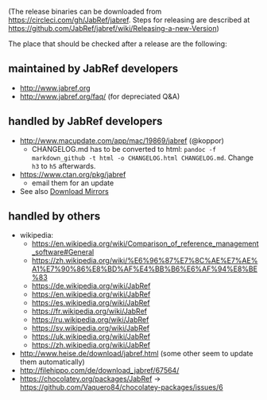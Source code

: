 (The release binaries can be downloaded from https://circleci.com/gh/JabRef/jabref. Steps for releasing are described at https://github.com/JabRef/jabref/wiki/Releasing-a-new-Version)

The place that should be checked after a release are the following:

## maintained by JabRef developers
- http://www.jabref.org
- http://www.jabref.org/faq/ (for depreciated Q&A)

## handled by JabRef developers
- http://www.macupdate.com/app/mac/19869/jabref (@koppor)
  - CHANGELOG.md has to be converted to html: `pandoc -f markdown_github -t html -o CHANGELOG.html CHANGELOG.md`. Change `h3` to `h5` afterwards.  
- https://www.ctan.org/pkg/jabref
  - email them for an update
- See also [Download Mirrors](../Download-Mirrors)

## handled by others
- wikipedia:
     - https://en.wikipedia.org/wiki/Comparison_of_reference_management_software#General
     - https://zh.wikipedia.org/wiki/%E6%96%87%E7%8C%AE%E7%AE%A1%E7%90%86%E8%BD%AF%E4%BB%B6%E6%AF%94%E8%BE%83
     - https://de.wikipedia.org/wiki/JabRef
     - https://en.wikipedia.org/wiki/JabRef
     - https://es.wikipedia.org/wiki/JabRef
     - https://fr.wikipedia.org/wiki/JabRef
     - https://ru.wikipedia.org/wiki/JabRef
     - https://sv.wikipedia.org/wiki/JabRef
     - https://uk.wikipedia.org/wiki/JabRef
     - https://zh.wikipedia.org/wiki/JabRef
- http://www.heise.de/download/jabref.html (some other seem to update them automatically)
- http://filehippo.com/de/download_jabref/67564/
- https://chocolatey.org/packages/JabRef -> https://github.com/Vaquero84/chocolatey-packages/issues/6